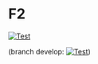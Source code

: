 # F2
[![Test](https://github.com/elerille/raku-f2/actions/workflows/raku-test.yml/badge.svg)](https://github.com/elerille/raku-f2/actions/workflows/raku-test.yml)

(branch develop: [![Test](https://github.com/elerille/raku-f2/actions/workflows/raku-test.yml/badge.svg?branch=develop)](https://github.com/elerille/raku-f2/actions/workflows/raku-test.yml))
